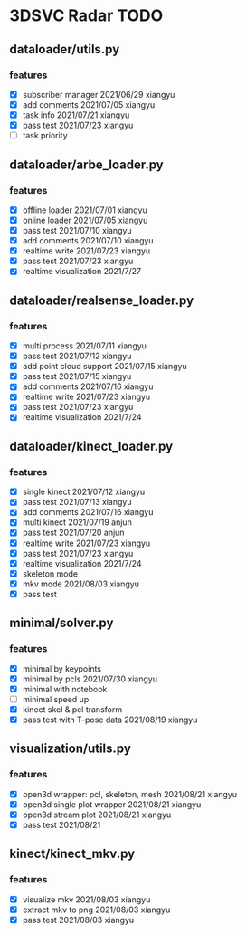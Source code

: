 # 3DSVC Radar TODO

## dataloader/utils.py

### features

- [x] subscriber manager 2021/06/29 xiangyu
- [x] add comments 2021/07/05 xiangyu
- [x] task info 2021/07/21 xiangyu
- [x] pass test 2021/07/23 xiangyu
- [ ] task priority

## dataloader/arbe_loader.py

### features

- [x] offline loader 2021/07/01 xiangyu
- [x] online loader 2021/07/05 xiangyu
- [x] pass test 2021/07/10 xiangyu
- [x] add comments 2021/07/10 xiangyu
- [x] realtime write 2021/07/23 xiangyu
- [x] pass test 2021/07/23 xiangyu
- [x] realtime visualization 2021/7/27

## dataloader/realsense_loader.py

### features

- [x] multi process 2021/07/11 xiangyu
- [x] pass test 2021/07/12 xiangyu
- [x] add point cloud support 2021/07/15 xiangyu
- [x] pass test 2021/07/15 xiangyu
- [x] add comments 2021/07/16 xiangyu
- [x] realtime write 2021/07/23 xiangyu
- [x] pass test 2021/07/23 xiangyu
- [x] realtime visualization 2021/7/24

## dataloader/kinect_loader.py

### features

- [x] single kinect 2021/07/12 xiangyu
- [x] pass test 2021/07/13 xiangyu
- [x] add comments 2021/07/16 xiangyu
- [x] multi kinect 2021/07/19 anjun
- [x] pass test 2021/07/20 anjun
- [x] realtime write 2021/07/23 xiangyu
- [x] pass test 2021/07/23 xiangyu
- [x] realtime visualization 2021/7/24
- [x] skeleton mode
- [x] mkv mode 2021/08/03 xiangyu
- [x] pass test

## minimal/solver.py

### features
- [x] minimal by keypoints
- [x] minimal by pcls 2021/07/30 xiangyu
- [x] minimal with notebook
- [ ] minimal speed up
- [x] kinect skel & pcl transform
- [x] pass test with T-pose data 2021/08/19 xiangyu

## visualization/utils.py

### features
- [x] open3d wrapper: pcl, skeleton, mesh 2021/08/21 xiangyu
- [x] open3d single plot wrapper 2021/08/21 xiangyu
- [x] open3d stream plot 2021/08/21 xiangyu
- [x] pass test 2021/08/21

## kinect/kinect_mkv.py

### features
- [x] visualize mkv 2021/08/03 xiangyu
- [x] extract mkv to png 2021/08/03 xiangyu
- [x] pass test 2021/08/03 xiangyu
